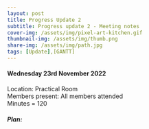 ```yaml
---
layout: post
title: Progress Update 2
subtitle: Progress update 2 - Meeting notes
cover-img: /assets/img/pixel-art-kitchen.gif
thumbnail-img: /assets/img/thumb.png
share-img: /assets/img/path.jpg
tags: [Update],[GANTT]
---
```

<h4>Wednesday 23rd November 2022</h4> 
<p>Location: Practical Room<br>
Members present: All members attended <br>
Minutes = 120</p>
<h5>Plan:</h5>
